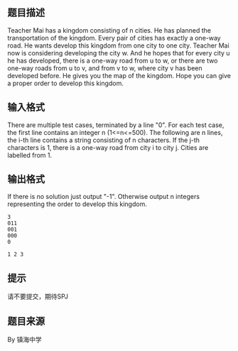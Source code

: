 


## 题目描述
Teacher Mai has a kingdom consisting of n cities. He has planned the transportation of the kingdom. Every pair of cities has exactly a one-way road.
He wants develop this kingdom from one city to one city.
Teacher Mai now is considering developing the city w. And he hopes that for every city u he has developed, there is a one-way road from u to w, or there are two one-way roads from u to v, and from v to w, where city v has been developed before.
He gives you the map of the kingdom. Hope you can give a proper order to develop this kingdom.
## 输入格式
There are multiple test cases, terminated by a line "0".
For each test case, the first line contains an integer n (1<=n<=500).
The following are n lines, the i-th line contains a string consisting of n characters. If the j-th characters is 1, there is a one-way road from city i to city j.
Cities are labelled from 1.
## 输出格式
If there is no solution just output "-1". Otherwise output n integers representing the order to develop this kingdom.

```input1
3
011
001
000
0

```

```output1
1 2 3
```

## 提示
请不要提交，期待SPJ
## 题目来源
By 镇海中学



